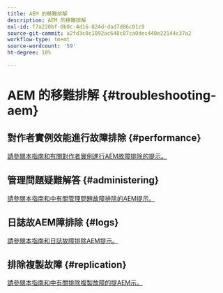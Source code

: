 ```yaml
---
title: AEM 的移難排解
description: AEM 的移難排解
exl-id: f7a220bf-0b0c-4d16-824d-dad7d86c01c9
source-git-commit: a2fd3c0c1892ac648c87ca0dec440e22144c37a2
workflow-type: tm+mt
source-wordcount: '59'
ht-degree: 10%

---
```


# AEM 的移難排解 {#troubleshooting-aem}

## 對作者實例效能進行故障排除 {#performance}

[請參閱本指南和有關對作者實例進行AEM故障排除的提示。](/help/sites-authoring/troubleshooting.md)

## 管理問題疑難解答 {#administering}

[請參閱本指南和中有關管理問題故障排除的AEM提示。](/help/sites-administering/troubleshoot.md)

## 日誌故AEM障排除 {#logs}

[請參閱本指南和日誌故障排除AEM提示。](/help/sites-administering/troubleshooting.md)

## 排除複製故障 {#replication}

[請參閱本指南和中有關排除複製故障的提AEM示。](/help/sites-deploying/troubleshoot-rep.md)
